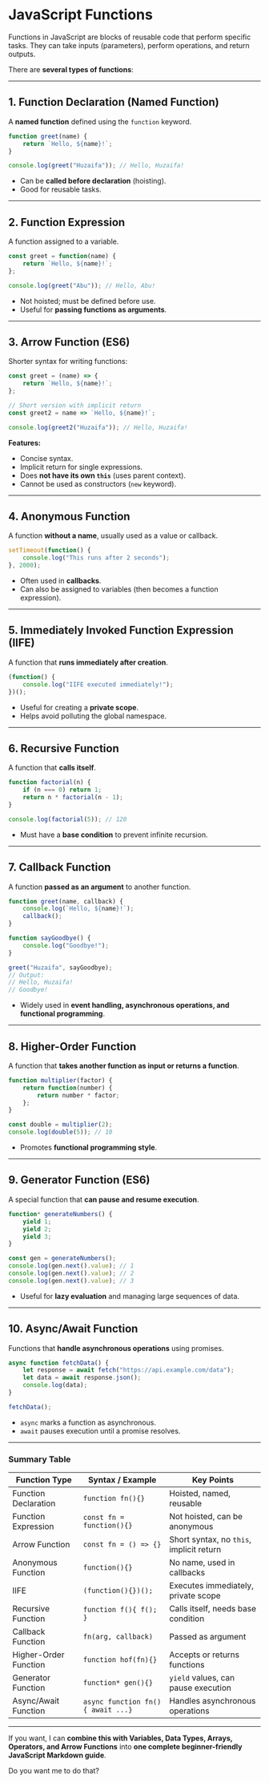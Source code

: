 # JavaScript Functions

Functions in JavaScript are blocks of reusable code that perform specific tasks. They can take inputs (parameters), perform operations, and return outputs.

There are **several types of functions**:

---

## 1. Function Declaration (Named Function)

A **named function** defined using the `function` keyword.

```javascript
function greet(name) {
    return `Hello, ${name}!`;
}

console.log(greet("Huzaifa")); // Hello, Huzaifa!
```

* Can be **called before declaration** (hoisting).
* Good for reusable tasks.

---

## 2. Function Expression

A function assigned to a variable.

```javascript
const greet = function(name) {
    return `Hello, ${name}!`;
};

console.log(greet("Abu")); // Hello, Abu!
```

* Not hoisted; must be defined before use.
* Useful for **passing functions as arguments**.

---

## 3. Arrow Function (ES6)

Shorter syntax for writing functions:

```javascript
const greet = (name) => {
    return `Hello, ${name}!`;
};

// Short version with implicit return
const greet2 = name => `Hello, ${name}!`;

console.log(greet2("Huzaifa")); // Hello, Huzaifa!
```

**Features:**

* Concise syntax.
* Implicit return for single expressions.
* Does **not have its own `this`** (uses parent context).
* Cannot be used as constructors (`new` keyword).

---

## 4. Anonymous Function

A function **without a name**, usually used as a value or callback.

```javascript
setTimeout(function() {
    console.log("This runs after 2 seconds");
}, 2000);
```

* Often used in **callbacks**.
* Can also be assigned to variables (then becomes a function expression).

---

## 5. Immediately Invoked Function Expression (IIFE)

A function that **runs immediately after creation**.

```javascript
(function() {
    console.log("IIFE executed immediately!");
})();
```

* Useful for creating a **private scope**.
* Helps avoid polluting the global namespace.

---

## 6. Recursive Function

A function that **calls itself**.

```javascript
function factorial(n) {
    if (n === 0) return 1;
    return n * factorial(n - 1);
}

console.log(factorial(5)); // 120
```

* Must have a **base condition** to prevent infinite recursion.

---

## 7. Callback Function

A function **passed as an argument** to another function.

```javascript
function greet(name, callback) {
    console.log(`Hello, ${name}!`);
    callback();
}

function sayGoodbye() {
    console.log("Goodbye!");
}

greet("Huzaifa", sayGoodbye);
// Output:
// Hello, Huzaifa!
// Goodbye!
```

* Widely used in **event handling, asynchronous operations, and functional programming**.

---

## 8. Higher-Order Function

A function that **takes another function as input or returns a function**.

```javascript
function multiplier(factor) {
    return function(number) {
        return number * factor;
    };
}

const double = multiplier(2);
console.log(double(5)); // 10
```

* Promotes **functional programming style**.

---

## 9. Generator Function (ES6)

A special function that **can pause and resume execution**.

```javascript
function* generateNumbers() {
    yield 1;
    yield 2;
    yield 3;
}

const gen = generateNumbers();
console.log(gen.next().value); // 1
console.log(gen.next().value); // 2
console.log(gen.next().value); // 3
```

* Useful for **lazy evaluation** and managing large sequences of data.

---

## 10. Async/Await Function

Functions that **handle asynchronous operations** using promises.

```javascript
async function fetchData() {
    let response = await fetch("https://api.example.com/data");
    let data = await response.json();
    console.log(data);
}

fetchData();
```

* `async` marks a function as asynchronous.
* `await` pauses execution until a promise resolves.

---

### Summary Table

| Function Type         | Syntax / Example                  | Key Points                               |
| --------------------- | --------------------------------- | ---------------------------------------- |
| Function Declaration  | `function fn(){}`                 | Hoisted, named, reusable                 |
| Function Expression   | `const fn = function(){}`         | Not hoisted, can be anonymous            |
| Arrow Function        | `const fn = () => {}`             | Short syntax, no `this`, implicit return |
| Anonymous Function    | `function(){}`                    | No name, used in callbacks               |
| IIFE                  | `(function(){})();`               | Executes immediately, private scope      |
| Recursive Function    | `function f(){ f(); }`            | Calls itself, needs base condition       |
| Callback Function     | `fn(arg, callback)`               | Passed as argument                       |
| Higher-Order Function | `function hof(fn){}`              | Accepts or returns functions             |
| Generator Function    | `function* gen(){}`               | `yield` values, can pause execution      |
| Async/Await Function  | `async function fn(){ await ...}` | Handles asynchronous operations          |

---

If you want, I can **combine this with Variables, Data Types, Arrays, Operators, and Arrow Functions** into **one complete beginner-friendly JavaScript Markdown guide**.

Do you want me to do that?
